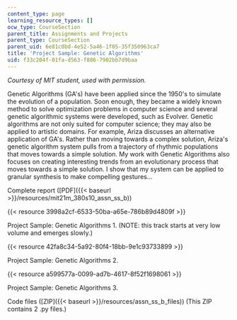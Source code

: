 ```yaml
---
content_type: page
learning_resource_types: []
ocw_type: CourseSection
parent_title: Assignments and Projects
parent_type: CourseSection
parent_uid: 6e81c0bd-4e52-5a46-1f05-35f350963ca7
title: 'Project Sample: Genetic Algorithms'
uid: f33c204f-01fa-d563-f886-7902bb7d9baa
---
```


_Courtesy of MIT student, used with permission._

Genetic Algorithms (GA's) have been applied since the 1950's to simulate the evolution of a population. Soon enough, they became a widely known method to solve optimization problems in computer science and several genetic algorithmic systems were developed, such as Evolver. Genetic algorithms are not only suited for computer science; they may also be applied to artistic domains. For example, Ariza discusses an alternative application of GA's. Rather than moving towards a complex solution, Ariza's genetic algorithm system pulls from a trajectory of rhythmic populations that moves towards a simple solution. My work with Genetic Algorithms also focuses on creating interesting trends from an evolutionary process that moves towards a simple solution. I show that my system can be applied to granular synthesis to make compelling gestures...

Complete report ([PDF]({{< baseurl >}}/resources/mit21m_380s10_assn_ss_b))

{{< resource 3998a2cf-6533-50ba-a65e-786b89d4809f >}}

Project Sample: Genetic Algorithms 1. (NOTE: this track starts at very low volume and emerges slowly.)

{{< resource 42fa8c34-5a92-80f4-18bb-9e1c93733899 >}}

Project Sample: Genetic Algorithms 2.

{{< resource a599577a-0099-ad7b-4617-8f52f1698061 >}}

Project Sample: Genetic Algorithms 3.

Code files ([ZIP]({{< baseurl >}}/resources/assn_ss_b_files)) (This ZIP contains 2 .py files.)